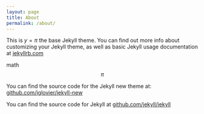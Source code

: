 ```yaml
---
layout: page
title: About
permalink: /about/
---
```


This is $y=\pi$ the base Jekyll theme. You can find out more info about customizing your Jekyll theme, as well as basic Jekyll usage documentation at [jekyllrb.com](http://jekyllrb.com/)

math
$$
\pi
$$

You can find the source code for the Jekyll new theme at: [github.com/jglovier/jekyll-new](https://github.com/jglovier/jekyll-new)

You can find the source code for Jekyll at [github.com/jekyll/jekyll](https://github.com/jekyll/jekyll)
